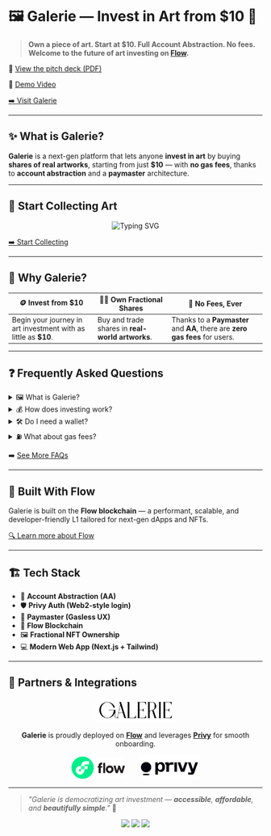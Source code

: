 # 🖼️ Galerie — Invest in Art from $10 💸

> **Own a piece of art. Start at $10. Full Account Abstraction. No fees. Welcome to the future of art investing on [Flow](https://onflow.org).**

📄 [View the pitch deck (PDF)](https://galerie-fi.github.io/pitch-deck/)

🎥 [Demo Video](https://www.youtube.com/watch?v=SMR1jds7cLY)

[➡️ Visit Galerie](https://galerie-fi.vercel.app/)

---

## ✨ What is Galerie?

**Galerie** is a next-gen platform that lets anyone **invest in art** by buying **shares of real artworks**, starting from just **$10** — with **no gas fees**, thanks to **account abstraction** and a **paymaster** architecture.

---

## 🎨 Start Collecting Art

<p align="center">
  <img src="https://readme-typing-svg.herokuapp.com?font=Fira+Code&size=20&duration=3000&pause=1000&color=E88C4C&center=true&vCenter=true&width=700&lines=💰+Own+art+from+just+%2410;🔐+No+fees,+ever;🖼️+Fractional+ownership+made+easy" alt="Typing SVG" />
</p>

[➡️ Start Collecting](https://galerie-fi.vercel.app/)

---

## 🚀 Why Galerie?

| 🪙 Invest from $10 | 🧑‍🎨 Own Fractional Shares | 💸 No Fees, Ever |
|-------------------|---------------------------|------------------|
| Begin your journey in art investment with as little as **$10**. | Buy and trade shares in **real-world artworks**. | Thanks to a **Paymaster** and **AA**, there are **zero gas fees** for users. |

---

## ❓ Frequently Asked Questions

<details>
  <summary>🖼️ What is Galerie?</summary>
  <p>Galerie is a decentralized platform where you can <strong>invest in artworks</strong> by purchasing fractional shares — easily and affordably.</p>
</details>

<details>
  <summary>💰 How does investing work?</summary>
  <p>Each artwork is tokenized. You can <strong>buy shares starting from $10</strong>, track performance, and eventually resell.</p>
</details>

<details>
  <summary>🛠️ Do I need a wallet?</summary>
  <p>No wallet setup needed. Just <strong>log in with Privy</strong> — it's secure, seamless, and Web2-friendly.</p>
</details>

<details>
  <summary>⛽ What about gas fees?</summary>
  <p><strong>None.</strong> Galerie uses a <strong>Paymaster</strong> system with full <strong>Account Abstraction</strong> — you never pay transaction fees.</p>
</details>

➡️ [See More FAQs](https://galerie-fi.vercel.app/#faq)

---

## 🧬 Built With Flow

Galerie is built on the **Flow blockchain** — a performant, scalable, and developer-friendly L1 tailored for next-gen dApps and NFTs.

[🔍 Learn more about Flow](https://onflow.org)

---

## 🏗️ Tech Stack

- 🧩 **Account Abstraction (AA)**
- 🛡️ **Privy Auth (Web2-style login)**
- 🔄 **Paymaster (Gasless UX)**
- 🌊 **Flow Blockchain**
- 🖼️ **Fractional NFT Ownership**
- 💻 **Modern Web App (Next.js + Tailwind)**

---

## 🤝 Partners & Integrations

<p align="center">
  <img src="../assets/logo_galerie.jpg" alt="Galerie" height="48" />
</p>

<p align="center">
  <strong>Galerie</strong> is proudly deployed on <a href="https://onflow.org"><strong>Flow</strong></a> and leverages <a href="https://www.privy.io/"><strong>Privy</strong></a> for smooth onboarding.
</p>

<p align="center">
  <img src="../assets/logo_flow.png" alt="Flow" height="44" style="vertical-align:middle; margin-right:24px;" />
  <img src="../assets/logo_privvy.png" alt="Privy" height="50" style="vertical-align:middle;" />
</p>

---

> _"Galerie is democratizing art investment — **accessible**, **affordable**, and **beautifully simple**."_ 🎨

<p align="center">
  <img src="https://img.shields.io/badge/aa-enabled-purple?style=for-the-badge" />
  <img src="https://img.shields.io/badge/no%20fees-gasless-brightgreen?style=for-the-badge" />
  <img src="https://img.shields.io/badge/fractional-ownership-orange?style=for-the-badge" />
</p>
